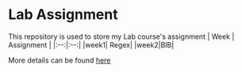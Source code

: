 # Lab Assignment
This repository is used to store my Lab course's assignment
| Week | Assignment |
|:--:|:--:|
|week1| Regex|
|week2|BIB|

More details can be found [here](https://github.com/chhzh123/ToolsSeminar-CS)
